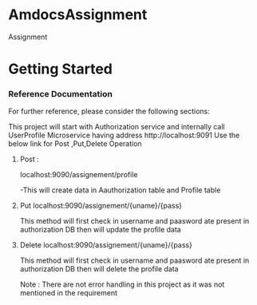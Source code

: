 # AmdocsAssignment
Assignment
# Getting Started

### Reference Documentation
For further reference, please consider the following sections:

This project  will start with Authorization service and internally call UserProfile Microservice having address http://localhost:9091
Use the below link for Post ,Put,Delete Operation  


1)  Post :

	localhost:9090/assignement/profile
	
	

	-This will  create data in Aauthorization table and Profile table


2) Put
	localhost:9090/assignement/{uname}/{pass}
	
	This method will first check in username and paasword ate present in authorization DB then will update the profile data

3) Delete
	localhost:9090/assignement/{uname}/{pass}
	
	This method will first check in username and paasword ate present in authorization DB then will delete the profile data
	
	
	
	Note : There are not error handling in this project as it was not mentioned in the requirement
